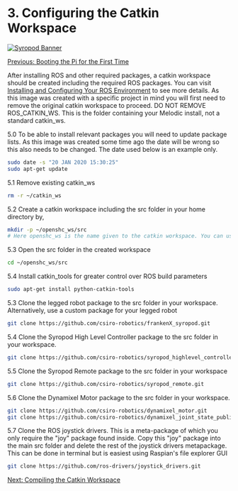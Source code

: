 # 3. Configuring the Catkin Workspace

[![Syropod Banner](https://i.imgur.com/QyMTwG3.jpg "CSIRO Robotics")](https://research.csiro.au/robotics/)

[Previous: Booting the Pi for the First Time](shc_raspi4_boot.md)

After installing ROS and other required packages, a catkin workspace should be created including the required ROS packages. You can visit [Installing and Configuring Your ROS Environment](http://wiki.ros.org/ROS/Tutorials/InstallingandConfiguringROSEnvironment) to see more details. As this image was created with a specific project in mind you will first need to remove the original catkin workspace to proceed. DO NOT REMOVE ROS_CATKIN_WS. This is the folder containing your Melodic install, not a standard catkin_ws.

5.0 To be able to install relevant packages you will need to update package lists. As this image was created some time ago the date will be wrong so this also needs to be changed. The date used below is an example only.

``` bash
sudo date -s "20 JAN 2020 15:30:25"
sudo apt-get update
```

5.1 Remove existing catkin_ws

```bash
rm -r ~/catkin_ws
```

5.2 Create a catkin workspace including the src folder in your home directory by,

```bash
mkdir -p ~/openshc_ws/src
# Here openshc_ws is the name given to the catkin workspace. You can use any other name you wish.
```

5.3 Open the src folder in the created workspace

```bash
cd ~/openshc_ws/src
```

5.4 Install catkin_tools for greater control over ROS build parameters

```bash
sudo apt-get install python-catkin-tools
```

5.3 Clone the legged robot package to the src folder in your workspace. Alternatively, use a custom package for your legged robot

```bash
git clone https://github.com/csiro-robotics/frankenX_syropod.git
```

5.4 Clone the Syropod High Level Controller package to the src folder in your workspace.

```bash
git clone https://github.com/csiro-robotics/syropod_highlevel_controller.git
```

5.5 Clone the Syropod Remote package to the src folder in your workspace

```bash
git clone https://github.com/csiro-robotics/syropod_remote.git
```

5.6 Clone the Dynamixel Motor package to the src folder in your workspace.

```bash
git clone https://github.com/csiro-robotics/dynamixel_motor.git
git clone https://github.com/csiro-robotics/dynamixel_joint_state_publisher.git
```

5.7 Clone the ROS joystick drivers. This is a meta-package of which you only require the "joy" package found inside. Copy this "joy" package into the main src folder and delete the rest of the joystick drivers metapackage. This can be done in terminal but is easiest using Raspian's file explorer GUI

```bash
git clone https://github.com/ros-drivers/joystick_drivers.git
```

[Next: Compiling the Catkin Workspace](shc_raspi4_compile_workspace.md)
